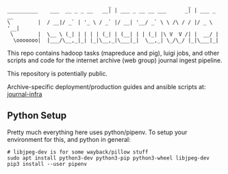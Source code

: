 
                                     _                         _           
    __________    ___  __ _ _ __   __| | ___ _ __ __ ___      _| | ___ _ __ 
    \         |  / __|/ _` | '_ \ / _` |/ __| '__/ _` \ \ /\ / / |/ _ \ '__|
     \        |  \__ \ (_| | | | | (_| | (__| | | (_| |\ V  V /| |  __/ |   
      \ooooooo|  |___/\__,_|_| |_|\__,_|\___|_|  \__,_| \_/\_/ |_|\___|_|   


This repo contains hadoop tasks (mapreduce and pig), luigi jobs, and other
scripts and code for the internet archive (web group) journal ingest pipeline.

This repository is potentially public.

Archive-specific deployment/production guides and ansible scripts at:
[journal-infra](https://git.archive.org/bnewbold/journal-infra)

## Python Setup

Pretty much everything here uses python/pipenv. To setup your environment for
this, and python in general:

    # libjpeg-dev is for some wayback/pillow stuff
    sudo apt install python3-dev python3-pip python3-wheel libjpeg-dev
    pip3 install --user pipenv
